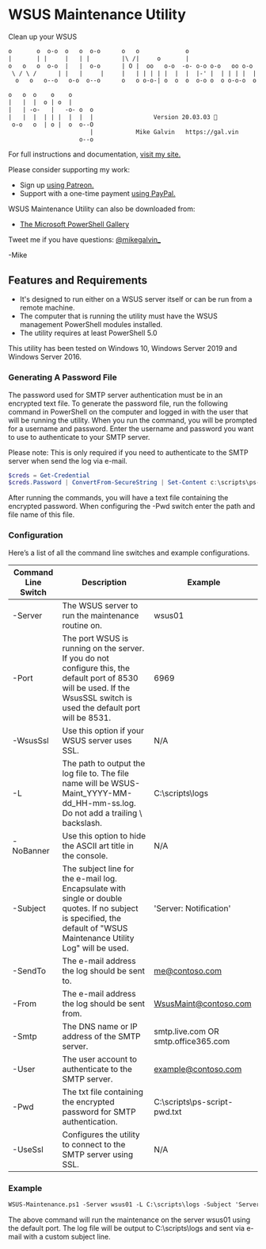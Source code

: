 # WSUS Maintenance Utility

Clean up your WSUS

``` txt
o       o  o-o  o   o  o-o      o   o             o
|       | |     |   | |         |\ /|     o       |
o   o   o  o-o  |   |  o-o      | O |  oo   o-o  -o- o-o o-o   oo o-o   o-o o-o
 \ / \ /      | |   |     |     |   | | | | |  |  |  |-' |  | | | |  | |    |-'
  o   o   o--o   o-o  o--o      o   o o-o-| o  o  o  o-o o  o o-o-o  o  o-o o-o

o   o  o    o    o
|   |  |  o | o  |
|   | -o-   |   -o- o  o
|   |  |  | | |  |  |  |                 Version 20.03.03 🍔
 o-o   o  | o |  o  o--O
                       |            Mike Galvin   https://gal.vin
                    o--o
```

For full instructions and documentation, [visit my site.](https://gal.vin/2017/08/28/automate-wsus-maintenance)

Please consider supporting my work:

* Sign up [using Patreon.](https://www.patreon.com/mikegalvin)
* Support with a one-time payment [using PayPal.](https://www.paypal.me/digressive)

WSUS Maintenance Utility can also be downloaded from:

* [The Microsoft PowerShell Gallery](https://www.powershellgallery.com/packages/Wsus-Maintenance)

Tweet me if you have questions: [@mikegalvin_](https://twitter.com/mikegalvin_)

-Mike

## Features and Requirements

* It's designed to run either on a WSUS server itself or can be run from a remote machine.
* The computer that is running the utility must have the WSUS management PowerShell modules installed.
* The utility requires at least PowerShell 5.0

This utility has been tested on Windows 10, Windows Server 2019 and Windows Server 2016.

### Generating A Password File

The password used for SMTP server authentication must be in an encrypted text file. To generate the password file, run the following command in PowerShell on the computer and logged in with the user that will be running the utility. When you run the command, you will be prompted for a username and password. Enter the username and password you want to use to authenticate to your SMTP server.

Please note: This is only required if you need to authenticate to the SMTP server when send the log via e-mail.

``` powershell
$creds = Get-Credential
$creds.Password | ConvertFrom-SecureString | Set-Content c:\scripts\ps-script-pwd.txt
```

After running the commands, you will have a text file containing the encrypted password. When configuring the -Pwd switch enter the path and file name of this file.

### Configuration

Here’s a list of all the command line switches and example configurations.

| Command Line Switch | Description | Example |
| ------------------- | ----------- | ------- |
| -Server | The WSUS server to run the maintenance routine on. | wsus01 |
| -Port | The port WSUS is running on the server. If you do not configure this, the default port of 8530 will be used. If the WsusSSL switch is used the default port will be 8531. | 6969 |
| -WsusSsl | Use this option if your WSUS server uses SSL. | N/A |
| -L | The path to output the log file to. The file name will be WSUS-Maint_YYYY-MM-dd_HH-mm-ss.log. Do not add a trailing \ backslash. | C:\scripts\logs |
| -NoBanner | Use this option to hide the ASCII art title in the console. | N/A |
| -Subject | The subject line for the e-mail log. Encapsulate with single or double quotes. If no subject is specified, the default of "WSUS Maintenance Utility Log" will be used. | 'Server: Notification' |
| -SendTo | The e-mail address the log should be sent to. | me@contoso.com |
| -From | The e-mail address the log should be sent from. | WsusMaint@contoso.com |
| -Smtp | The DNS name or IP address of the SMTP server. | smtp.live.com OR smtp.office365.com |
| -User | The user account to authenticate to the SMTP server. | example@contoso.com |
| -Pwd | The txt file containing the encrypted password for SMTP authentication. | C:\scripts\ps-script-pwd.txt |
| -UseSsl | Configures the utility to connect to the SMTP server using SSL. | N/A |

### Example

``` txt
WSUS-Maintenance.ps1 -Server wsus01 -L C:\scripts\logs -Subject 'Server: WSUS Maintenance' -SendTo me@contoso.com -From WSUS-Maint@contoso.com -Smtp smtp.outlook.com -User me@contoso.com -Pwd C:\foo\pwd.txt -UseSsl
```

The above command will run the maintenance on the server wsus01 using the default port. The log file will be output to C:\scripts\logs and sent via e-mail with a custom subject line.
